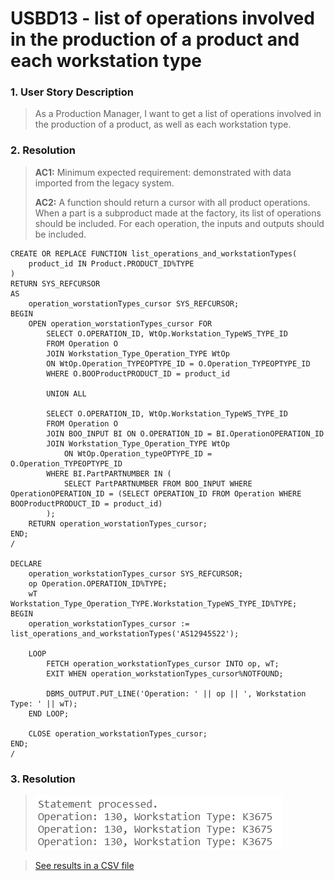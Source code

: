 # USBD13 -  list of operations involved in the production of a product and each workstation type

### 1. User Story Description

>  As a Production Manager, I want to get a list of operations involved in the production of a product, as well as each workstation type.


### 2. Resolution
>**AC1:** Minimum expected requirement: demonstrated with data imported from the
legacy system.
> 
>**AC2:** A function should return a cursor with all product operations. When a part is a subproduct made at the factory, its list of operations
should be included. For each operation, the inputs and outputs should be included.


    CREATE OR REPLACE FUNCTION list_operations_and_workstationTypes(
        product_id IN Product.PRODUCT_ID%TYPE
    )
    RETURN SYS_REFCURSOR
    AS
        operation_worstationTypes_cursor SYS_REFCURSOR;
    BEGIN
        OPEN operation_worstationTypes_cursor FOR
            SELECT O.OPERATION_ID, WtOp.Workstation_TypeWS_TYPE_ID
            FROM Operation O
            JOIN Workstation_Type_Operation_TYPE WtOp
            ON WtOp.Operation_TYPEOPTYPE_ID = O.Operation_TYPEOPTYPE_ID
            WHERE O.BOOProductPRODUCT_ID = product_id
    
            UNION ALL
            
            SELECT O.OPERATION_ID, WtOp.Workstation_TypeWS_TYPE_ID
            FROM Operation O
            JOIN BOO_INPUT BI ON O.OPERATION_ID = BI.OperationOPERATION_ID
            JOIN Workstation_Type_Operation_TYPE WtOp 
                ON WtOp.Operation_typeOPTYPE_ID = O.Operation_TYPEOPTYPE_ID
            WHERE BI.PartPARTNUMBER IN (
                SELECT PartPARTNUMBER FROM BOO_INPUT WHERE OperationOPERATION_ID = (SELECT OPERATION_ID FROM Operation WHERE BOOProductPRODUCT_ID = product_id)
            );
        RETURN operation_worstationTypes_cursor;
    END;
    /
    
    DECLARE
        operation_workstationTypes_cursor SYS_REFCURSOR;
        op Operation.OPERATION_ID%TYPE;
        wT Workstation_Type_Operation_TYPE.Workstation_TypeWS_TYPE_ID%TYPE;
    BEGIN
        operation_workstationTypes_cursor := list_operations_and_workstationTypes('AS12945S22');
    
        LOOP
            FETCH operation_workstationTypes_cursor INTO op, wT;
            EXIT WHEN operation_workstationTypes_cursor%NOTFOUND;
    
            DBMS_OUTPUT.PUT_LINE('Operation: ' || op || ', Workstation Type: ' || wT);
        END LOOP;
    
        CLOSE operation_workstationTypes_cursor;
    END;
    /


### 3. Resolution

>![Results](img/USBD13.png)

>[See results in a CSV file](csv_result/USBD13.csv)


